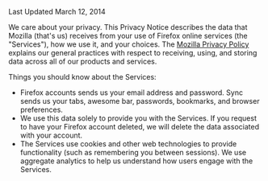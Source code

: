 Last Updated March 12, 2014

We care about your privacy. This Privacy Notice describes the data that Mozilla (that's us) receives from your use of Firefox online services (the "Services"), how we use it, and your choices.  The [Mozilla Privacy Policy](http://www.mozilla.org/en-US/privacy/) explains our general practices with respect to receiving, using, and storing data across all of our products and services.

Things you should know about the Services:

- Firefox accounts sends us your email address and password. Sync sends us your tabs, awesome bar, passwords, bookmarks, and browser preferences.
- We use this data solely to provide you with the Services.  If you request to have your Firefox account deleted, we will delete the data associated with your account.
- The Services use cookies and other web technologies to provide functionality (such as remembering you between sessions).  We use aggregate analytics to help us understand how users engage with the Services.
